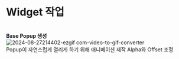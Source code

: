 # Widget 작업
<br> **Base Popup 생성** <br>
![2024-08-27214402-ezgif com-video-to-gif-converter](https://github.com/user-attachments/assets/e048e15f-2969-4217-96b1-3f02484d7fc1)
<br> Popup이 자연스럽게 열리게 하기 위해 애니메이션 제작 Alpha와 Offset 조정
